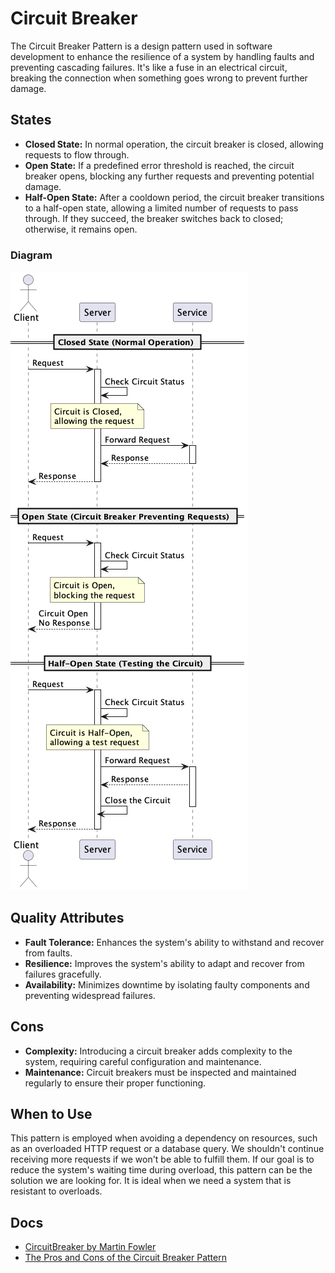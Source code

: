 # Circuit Breaker

The Circuit Breaker Pattern is a design pattern used in software development to enhance the resilience of a system by
handling faults and preventing cascading failures. It's like a fuse in an electrical circuit, breaking the connection
when something goes wrong to prevent further damage.

## States

- **Closed State:** In normal operation, the circuit breaker is closed, allowing requests to flow through.
- **Open State:** If a predefined error threshold is reached, the circuit breaker opens, blocking any further requests
  and preventing potential damage.
- **Half-Open State:** After a cooldown period, the circuit breaker transitions to a half-open state, allowing a limited
  number of requests to pass through. If they succeed, the breaker switches back to closed; otherwise, it remains open.

### Diagram

![imagen](./Sequence.png)

## Quality Attributes

- **Fault Tolerance:** Enhances the system's ability to withstand and recover from faults.
- **Resilience:** Improves the system's ability to adapt and recover from failures gracefully.
- **Availability:** Minimizes downtime by isolating faulty components and preventing widespread failures.

## Cons

- **Complexity:** Introducing a circuit breaker adds complexity to the system, requiring careful configuration and
  maintenance.
- **Maintenance:** Circuit breakers must be inspected and maintained regularly to ensure their proper functioning.

## When to Use

This pattern is employed when avoiding a dependency on resources, such as an overloaded HTTP request or a database
query. We shouldn't continue receiving more requests if we won't be able to fulfill them. If our goal is to reduce the
system's waiting time during overload, this pattern can be the solution we are looking for. It is ideal when we need a
system that is resistant to overloads.


## Docs

- [CircuitBreaker by Martin Fowler](https://martinfowler.com/bliki/CircuitBreaker.html)
- [The Pros and Cons of the Circuit Breaker Pattern](https://www.redhat.com/architect/circuit-breaker-architecture-pattern)
